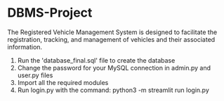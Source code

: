 # DBMS-Project
The Registered Vehicle Management System is designed to facilitate the registration, tracking, and management of vehicles and their associated information.

1. Run the 'database_final.sql' file to create the database
2. Change the password for your MySQL connection in admin.py and user.py files
3. Import all the required modules
4. Run login.py with the command: python3 -m streamlit run login.py
